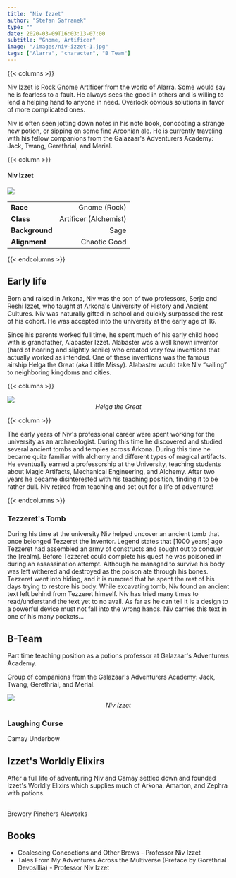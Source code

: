 ```yaml
---
title: "Niv Izzet"
author: "Stefan Safranek"
type: ""
date: 2020-03-09T16:03:13-07:00
subtitle: "Gnome, Artificer"
image: "/images/niv-izzet-1.jpg"
tags: ["Alarra", "character", "B Team"]
---
```


{{< columns >}}

Niv Izzet is Rock Gnome Artificer from the world of Alarra.
Some would say he is fearless to a fault.
He always sees the good in others and is willing to lend a helping hand to anyone in need.
Overlook obvious solutions in favor of more complicated ones.

Niv is often seen jotting down notes in his note book, concocting a strange new potion, or sipping on some fine Arconian ale. He is currently traveling with his fellow companions from the Galazaar's Adventurers Academy: Jack, Twang, Gerethrial, and Merial.

{{< column >}}

<div class="description-table">

#### Niv Izzet

<img src="/images/niv-izzet-1.jpg" class="portrait">

|                   |                       |
| ----------------- | ---------------------:|
| <b>Race</b>       | Gnome (Rock)	        |
| <b>Class</b>      | Artificer (Alchemist) |
| <b>Background</b> | Sage                  |
| <b>Alignment</b>  | Chaotic Good          |

</div>

{{< endcolumns >}}


## Early life
Born and raised in Arkona, Niv was the son of two professors, Serje and Reshi Izzet, who taught at Arkona's University of History and Ancient Cultures. Niv was naturally gifted in school and quickly surpassed the rest of his cohort. He was accepted into the university at the early age of 16.

Since his parents worked full time, he spent much of his early child hood with is grandfather, Alabaster Izzet. Alabaster was a well known inventor (hard of hearing and slightly senile) who created very few inventions that actually worked as intended. One of these inventions was the famous airship Helga the Great (aka Little Missy). Alabaster would take Niv “sailing” to neighboring kingdoms and cities.

{{< columns >}}

<div class="description-table">
	<img src="/images/helga-the-great-airship-1.jpg" class="portrait">
	<div style="text-align:center;">
		<i>Helga the Great</i>
	</div>
</div>

{{< column >}}

The early years of Niv's professional career were spent working for the university as an archaeologist. During this time he discovered and studied several ancient tombs and temples across Arkona. During this time he became quite familiar with alchemy and different types of magical artifacts. He eventually earned a professorship at the University, teaching students about Magic Artifacts, Mechanical Engineering, and Alchemy. After two years he became disinterested with his teaching position, finding it to be rather dull. Niv retired from teaching and set out for a life of adventure!

{{< endcolumns >}}

### Tezzeret's Tomb
During his time at the university Niv helped uncover an ancient tomb that once belonged Tezzeret the Inventor. Legend states that [1000 years] ago Tezzeret had assembled an army of constructs and sought out to conquer the [realm].  Before Tezzeret could complete his quest he was poisoned in during an assassination attempt. Although he managed to survive his body was left withered and destroyed as the poison ate through his bones. Tezzeret went into hiding, and it is rumored that he spent the rest of his days trying to restore his body. While excavating tomb, Niv found an ancient text left behind from Tezzeret himself. Niv has tried many times to read/understand the text yet to no avail. As far as he can tell it is a design to a powerful device must not fall into the wrong hands. Niv carries this text in one of his many pockets…

## B-Team
Part time teaching position as a potions professor at Galazaar's Adventurers Academy.

Group of companions from the Galazaar's Adventurers Academy: Jack, Twang, Gerethrial, and Merial.

<div class="description-table">
	<img src="/images/niv-izzet-sketch-1.jpg" class="portrait">
	<div style="text-align:center;">
		<i>Niv Izzet</i>
	</div>
</div>

### Laughing Curse
Camay Underbow

## Izzet's Worldly Elixirs
After a full life of adventuring Niv and Camay settled down and founded Izzet's Worldly Elixirs which supplies much of Arkona, Amarton, and Zephra with potions.




##
Brewery
Pinchers Aleworks


## Books
 - Coalescing Concoctions and Other Brews - Professor Niv Izzet
 - Tales From My Adventures Across the Multiverse (Preface by Gorethrial Devosillia) - Professor Niv Izzet
